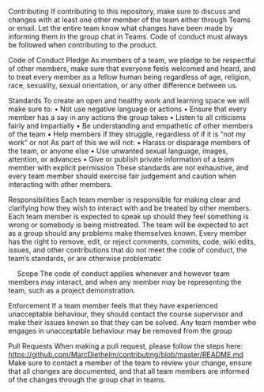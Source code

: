 Contributing
If contributing to this repository, make sure to discuss and changes with at least one other member of the team either through Teams or email. Let the entire team know what changes have been made by informing them in the group chat in Teams.
Code of conduct must always be followed when contributing to the product.

Code of Conduct
Pledge
As members of a team, we pledge to be respectful of other members, make sure that everyone feels welcomed and heard, and to treat every member as a fellow human being regardless of age, religion, race, sexuality, sexual orientation, or any other difference between us.

Standards
To create an open and healthy work and learning space we will make sure to:
•	Not use negative language or actions
•	Ensure that every member has a say in any actions the group takes
•	Listen to all criticisms fairly and impartially
•	Be understanding and empathetic of other members of the team
•	Help members if they struggle, regardless of if it is “not my work” or not
As part of this we will not:
•	Harass or disparage members of the team, or anyone else
•	Use unwanted sexual language, images, attention, or advances
•	Give or publish private information of a team member with explicit permission
These standards are not exhaustive, and every team member should exercise fair judgement and caution when interacting with other members.

Responsibilities 
Each team member is responsible for making clear and clarifying how they wish to interact with and be treated by other members. Each team member is expected to speak up should they feel something is wrong or somebody is being mistreated. The team will be expected to act as a group should any problems make themselves known. Every member has the right to remove, edit, or reject comments, commits, code, wiki edits, issues, and other contributions that do not meet the code of conduct, the team’s standards, or are otherwise problematic

 
Scope 
The code of conduct applies whenever and however team members may interact, and when any member may be representing the team, such as a project demonstration.

Enforcement
If a team member feels that they have experienced unacceptable behaviour, they should contact the course supervisor and make their issues known so that they can be solved.
Any team member who engages in unacceptable behaviour may be removed from the group

Pull Requests
When making a pull request, please follow the steps here: https://github.com/MarcDiethelm/contributing/blob/master/README.md
Make sure to contact a member of the team to review your change, ensure that all changes are documented, and that all team members are informed of the changes through the group chat in teams.

